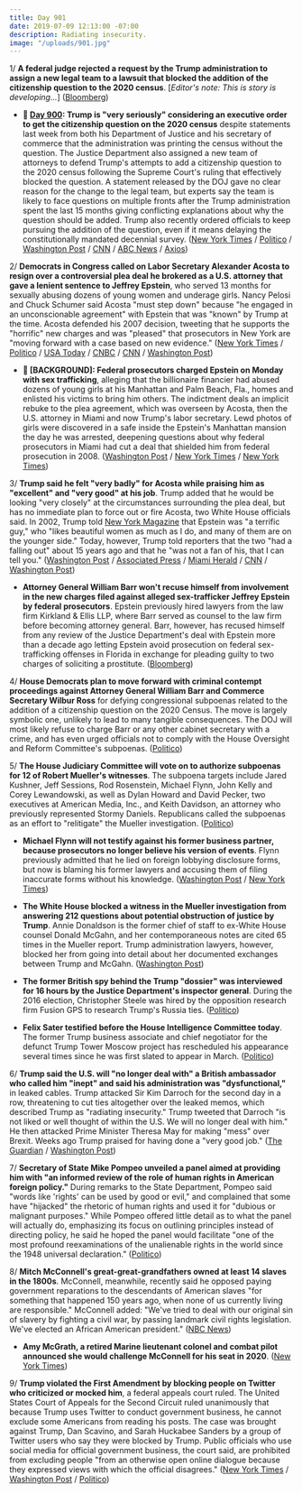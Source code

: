 ```yaml
---
title: Day 901
date: 2019-07-09 12:13:00 -07:00
description: Radiating insecurity.
image: "/uploads/901.jpg"
---
```


1/ **A federal judge rejected a request by the Trump administration to assign a new legal team to a lawsuit that blocked the addition of the citizenship question to the 2020 census**. \[*Editor's note: This is story is developing...*\] ([Bloomberg](https://www.bloomberg.com/news/articles/2019-07-09/census-judge-denies-new-government-team-s-request-to-join-case-jxwbmwrj))

* **📌 [Day 900](https://whatthefuckjusthappenedtoday.com/2019/07/08/day-900/#3-trump-is-very-seriously-considerin): Trump is "very seriously" considering an executive order to get the citizenship question on the 2020 census** despite statements last week from both his Department of Justice and his secretary of commerce that the administration was printing the census without the question. The Justice Department also assigned a new team of attorneys to defend Trump's attempts to add a citizenship question to the 2020 census following the Supreme Court's ruling that effectively blocked the question. A statement released by the DOJ gave no clear reason for the change to the legal team, but experts say the team is likely to face questions on multiple fronts after the Trump administration spent the last 15 months giving conflicting explanations about why the question should be added. Trump also recently ordered officials to keep pursuing the addition of the question, even if it means delaying the constitutionally mandated decennial survey. ([New York Times](https://www.nytimes.com/2019/07/05/us/census-question.html) / [Politico](https://www.politico.com/story/2019/07/08/justice-department-census-citizenship-question-battle-1399523) / [Washington Post](https://www.washingtonpost.com/world/national-security/justice-department-changing-lawyers-on-census-case/2019/07/07/18ba6650-a112-11e9-b732-41a79c2551bf_story.html) / [CNN](https://www.cnn.com/2019/07/03/politics/census-question-trump-tweet/) / [ABC News](https://abcnews.go.com/Politics/wireStory/trump-mulling-executive-order-census-64150029) / [Axios](https://www.axios.com/justice-department-scrambles-on-citizenship-question-after-trump-tweet-ea33be0a-5654-4592-ab7f-9a751f775959.html))

2/ **Democrats in Congress called on Labor Secretary Alexander Acosta to resign over a controversial plea deal he brokered as a U.S. attorney that gave a lenient sentence to Jeffrey Epstein**, who served 13 months for sexually abusing dozens of young women and underage girls. Nancy Pelosi and Chuck Schumer said Acosta "must step down" because "he engaged in an unconscionable agreement" with Epstein that was "known" by Trump at the time. Acosta defended his 2007 decision, tweeting that he supports the "horrific" new charges and was "pleased" that prosecutors in New York are "moving forward with a case based on new evidence." ([New York Times](https://www.nytimes.com/2019/07/09/us/politics/alex-acosta-jeffrey-epstein.html) / [Politico](https://www.politico.com/story/2019/07/09/alex-acosta-resign-jeffrey-epstein-1402980) / [USA Today](https://www.usatoday.com/story/news/politics/2019/07/09/pelosi-alexander-acosta-must-resign-over-jeffrey-epstein-plea-deal/1680730001/) / [CNBC](https://www.cnbc.com/2019/07/09/trump-labor-secretary-acosta-defends-2007-deal-with-jeffrey-epstein.html) / [CNN](https://www.cnn.com/2019/07/09/politics/acosta-defends-epstein-deal/index.html) / [Washington Post](https://www.washingtonpost.com/politics/pelosi-adds-her-voice-to-those-calling-for-acostas-resignation-for-earlier-epstein-case/2019/07/09/aa497776-a231-11e9-bd56-eac6bb02d01d_story.html))

* **📌 \[BACKGROUND\]: Federal prosecutors charged Epstein on Monday with sex trafficking**, alleging that the billionaire financier had abused dozens of young girls at his Manhattan and Palm Beach, Fla., homes and enlisted his victims to bring him others. The indictment deals an implicit rebuke to the plea agreement, which was overseen by Acosta, then the U.S. attorney in Miami and now Trump's labor secretary. Lewd photos of girls were discovered in a safe inside the Epstein's Manhattan mansion the day he was arrested, deepening questions about why federal prosecutors in Miami had cut a deal that shielded him from federal prosecution in 2008. ([Washington Post](https://www.washingtonpost.com/world/national-security/prosecutors-expected-to-unseal-charges-against-jeffrey-epstein/2019/07/08/3dec0fbe-a0db-11e9-b732-41a79c2551bf_story.html) / [New York Times](https://www.nytimes.com/2019/07/08/nyregion/jeffrey-epstein-charges.html) / [New York Times](https://www.nytimes.com/2019/07/07/nyregion/jeffrey-epstein-sex-trafficking.html?module=inline))

3/ **Trump said he felt "very badly" for Acosta while praising him as "excellent" and "very good" at his job**. Trump added that he would be looking "very closely" at the circumstances surrounding the plea deal, but has no immediate plan to force out or fire Acosta, two White House officials said. In 2002, Trump told [New York Magazine](https://nymag.com/nymetro/news/people/n_7912/) that Epstein was "a terrific guy," who "likes beautiful women as much as I do, and many of them are on the younger side." Today, however, Trump told reporters that the two "had a falling out" about 15 years ago and that he "was not a fan of his, that I can tell you." ([Washington Post](https://www.washingtonpost.com/politics/trump-called-epstein-a-terrific-guy-before-denying-relationship-with-him/2019/07/08/a01e0f00-a1be-11e9-bd56-eac6bb02d01d_story.html) / [Associated Press](https://apnews.com/10108839f8ad4aa2a9f8ae0fd71fcbb4) / [Miami Herald](https://www.miamiherald.com/news/politics-government/national-politics/article232444927.html) / [CNN](https://www.cnn.com/2019/07/09/politics/labor-secretary-acosta-white-house/index.html) / [Washington Post](https://www.washingtonpost.com/politics/epstein-indictment-renews-questions-about-earlier-case-handled-by-trump-cabinet-official/2019/07/08/95e6996a-a1a2-11e9-bd56-eac6bb02d01d_story.html))

* **Attorney General William Barr won't recuse himself from involvement in the new charges filed against alleged sex-trafficker Jeffrey Epstein by federal prosecutors**. Epstein previously hired lawyers from the law firm Kirkland & Ellis LLP, where Barr served as counsel to the law firm before becoming attorney general. Barr, however, has recused himself from any review of the Justice Department's deal with Epstein more than a decade ago letting Epstein avoid prosecution on federal sex-trafficking offenses in Florida in exchange for pleading guilty to two charges of soliciting a prostitute. ([Bloomberg](https://www.bloomberg.com/news/articles/2019-07-09/barr-won-t-recuse-himself-from-new-case-against-jeffrey-epstein))

4/ **House Democrats plan to move forward with criminal contempt proceedings against Attorney General William Barr and Commerce Secretary Wilbur Ross** for defying congressional subpoenas related to the addition of a citizenship question on the 2020 Census. The move is largely symbolic one, unlikely to lead to many tangible consequences. The DOJ will most likely refuse to charge Barr or any other cabinet secretary with a crime, and has even urged officials not to comply with the House Oversight and Reform Committee's subpoenas. ([Politico](https://www.politico.com/story/2019/07/08/criminal-contempt-william-barr-wilbur-ross-census-1402210))

5/ **The House Judiciary Committee will vote on to authorize subpoenas for 12 of Robert Mueller's witnesses**. The subpoena targets include Jared Kushner, Jeff Sessions, Rod Rosenstein, Michael Flynn, John Kelly and Corey Lewandowski, as well as Dylan Howard and David Pecker, two executives at American Media, Inc., and Keith Davidson, an attorney who previously represented Stormy Daniels. Republicans called the subpoenas as an effort to "relitigate" the Mueller investigation. ([Politico](https://www.politico.com/story/2019/07/09/house-dems-prep-subpoenas-for-jared-kushner-jeff-sessions-and-10-other-mueller-witnesses-1402876))

* **Michael Flynn will not testify against his former business partner, because prosecutors no longer believe his version of events**. Flynn previously admitted that he lied on foreign lobbying disclosure forms, but now is blaming his former lawyers and accusing them of filing inaccurate forms without his knowledge. ([Washington Post](https://www.washingtonpost.com/local/public-safety/government-no-longer-wants-michael-flynn-to-testify-against-ex-partner/2019/07/09/3138cfa4-a1b3-11e9-b732-41a79c2551bf_story.html) / [New York Times](https://www.nytimes.com/2019/07/09/us/politics/flynn-testimony-turkey-lobbying.html))

* **The White House blocked a witness in the Mueller investigation from answering 212 questions about potential obstruction of justice by Trump**. Annie Donaldson is the former chief of staff to ex-White House counsel Donald McGahn, and her contemporaneous notes are cited 65 times in the Mueller report. Trump administration lawyers, however, blocked her from going into detail about her documented exchanges between Trump and McGahn. ([Washington Post](https://www.washingtonpost.com/politics/white-house-blocks-key-mueller-witness-from-answering-more-than-200-questions-from-house-investigators/2019/07/08/d21bc6b6-a1d0-11e9-b7b4-95e30869bd15_story.html?utm_term=.f81c158fbd36))

* **The former British spy behind the Trump "dossier" was interviewed for 16 hours by the Justice Department's inspector general**. During the 2016 election, Christopher Steele was hired by the opposition research firm Fusion GPS to research Trump's Russia ties. ([Politico](https://www.politico.com/story/2019/07/09/christopher-steele-trump-dossier-doj-1403318))

* **Felix Sater testified before the House Intelligence Committee today**. The former Trump business associate and chief negotiator for the defunct Trump Tower Moscow project has rescheduled his appearance several times since he was first slated to appear in March. ([Politico](https://www.politico.com/story/2019/07/08/felix-sater-moscow-trump-tower-1401940))

6/ **Trump said the U.S. will "no longer deal with" a British ambassador who called him "inept" and said his administration was "dysfunctional,"** in leaked cables. Trump attacked Sir Kim Darroch for the second day in a row, threatening to cut ties altogether over the leaked memos, which described Trump as "radiating insecurity." Trump tweeted that Darroch "is not liked or well thought of within the U.S. We will no longer deal with him." He then attacked Prime Minister Theresa May for making "mess" over Brexit. Weeks ago Trump praised for having done a "very good job." ([The Guardian](https://www.theguardian.com/us-news/2019/jul/08/donald-trump-we-will-no-longer-deal-with-the-british-ambassador) / [Washington Post](https://www.washingtonpost.com/world/britain-to-apologize-for-leaked-cables-calling-trump-inept-amid-hunt-for-leaker/2019/07/08/ed62d946-a162-11e9-b732-41a79c2551bf_story.html))

7/ **Secretary of State Mike Pompeo unveiled a panel aimed at providing him with "an informed review of the role of human rights in American foreign policy."** During remarks to the State Department, Pompeo said "words like 'rights' can be used by good or evil," and complained that some have "hijacked" the rhetoric of human rights and used it for "dubious or malignant purposes." While Pompeo offered little detail as to what the panel will actually do, emphasizing its focus on outlining principles instead of directing policy, he said he hoped the panel would facilitate "one of the most profound reexaminations of the unalienable rights in the world since the 1948 universal declaration." ([Politico](https://www.politico.com/story/2019/07/08/pompeo-panel-unalienable-rights-1400023))

8/ **Mitch McConnell's great-great-grandfathers owned at least 14 slaves in the 1800s**. McConnell, meanwhile, recently said he opposed paying government reparations to the descendants of American slaves "for something that happened 150 years ago, when none of us currently living are responsible."  McConnell added: "We've tried to deal with our original sin of slavery by fighting a civil war, by passing landmark civil rights legislation. We've elected an African American president." ([NBC News](https://www.nbcnews.com/politics/congress/mitch-mcconnell-ancestors-slave-owners-alabama-1800s-census-n1027511))

* **Amy McGrath, a retired Marine lieutenant colonel and combat pilot announced she would challenge McConnell for his seat in 2020**. ([New York Times](https://www.nytimes.com/2019/07/09/us/politics/amy-mcgrath-2020-senate.html))

9/ **Trump violated the First Amendment by blocking people on Twitter who criticized or mocked him**, a federal appeals court ruled. The United States Court of Appeals for the Second Circuit ruled unanimously that because Trump uses Twitter to conduct government business, he cannot exclude some Americans from reading his posts. The case was brought against Trump, Dan Scavino, and Sarah Huckabee Sanders by a group of Twitter users who say they were blocked by Trump. Public officials who use social media for official government business, the court said, are prohibited from excluding people "from an otherwise open online dialogue because they expressed views with which the official disagrees." ([New York Times](https://www.nytimes.com/2019/07/09/us/politics/trump-twitter-first-amendment.html) / [Washington Post](https://www.washingtonpost.com/local/legal-issues/president-trump-cannot-block-his-critics-on-twitter-federal-appeals-court-rules/2019/07/09/d07a5558-8230-11e9-95a9-e2c830afe24f_story.html) / [Politico](https://www.politico.com/story/2019/07/09/trump-first-amendment-blocking-twitter-critics-1403910))